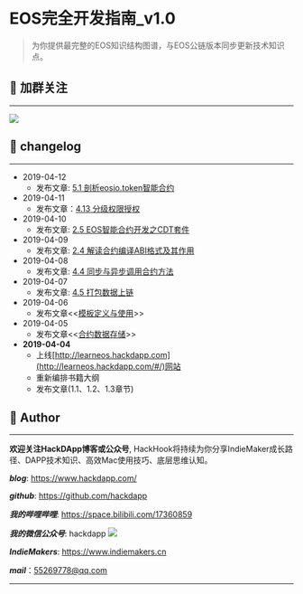 # EOS完全开发指南_v1.0

> 为你提供最完整的EOS知识结构图谱，与EOS公链版本同步更新技术知识点。

## 📎 加群关注
---
![](http://cdn.hackdapp.com/2019-04-04-IMG_1956.JPG-weixin)

## 📇 changelog
----
- 2019-04-12
  - 发布文章: [5.1 剖析eosio.token智能合约](http://learneos.hackdapp.com/#/contracts/analyze_eosiotoken)
- 2019-04-11
  - 发布文章：[4.13 分级权限授权](http://learneos.hackdapp.com/#/contracts/eos_contract_auth)
- 2019-04-10
  - 发布文章: [2.5 EOS智能合约开发之CDT套件](http://learneos.hackdapp.com/#/contracts/contract_dev_kit)
- 2019-04-09
  - 发布文章: [2.4 解读合约编译ABI格式及其作用](http://learneos.hackdapp.com/#/contracts/intro_abi)
- 2019-04-08
  - 发布文章: [4.4 同步与异步调用合约方法](contracts/inline_deferred_actions)
- 2019-04-07
  - 发布文章: [4.5 打包数据上链](contracts/store_data2chain)
- 2019-04-06
  - 发布文章<<[模板定义与使用](cplus/cplus_templates)>>
- 2019-04-05
  - 发布文章<<[合约数据存储](contracts/data_persistent)>>
- **2019-04-04**
  - 上线[http://learneos.hackdapp.com](http://learneos.hackdapp.com/#/)网站
  - 重新编排书籍大纲
  - 发布文章(1.1、1.2、1.3章节)


## 👤 Author

------------------------------------------------------------------------------------------------------------

**欢迎关注HackDApp博客或公众号**, HackHook将持续为你分享IndieMaker成长路径、DAPP技术知识、高效Mac使用技巧、底层思维认知。



***blog***:     https://www.hackdapp.com/

***github***:   https://github.com/hackdapp

***我的哔哩哔哩***:   https://space.bilibili.com/17360859

***我的微信公众号***: hackdapp
  ![](http://cdn.hackdapp.com/2019-04-03-mysign.jpg)

***IndieMakers***:  https://www.indiemakers.cn

***mail***：55269778@qq.com

------------------------------------------------------------------------------------------------------------
